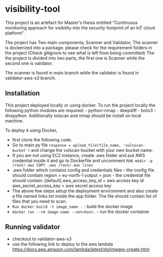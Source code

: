
# visibility-tool

This project is an artefact for Master's thesis entitled "Continuous monitoring approach for visibility into the security footprint of an IoT cloud platform".

The project has Two main components; Scanner and Validator; The scanner is dockerized into a package. please check for the requirement folders in the project (Check gitignore to see what is left from being committed)
The the project is divided into two parts, the first one is Scanner while the second one is validator.

The scanner is found in main branch while the validator is found in validator-aws-s3 branch.

## Installation
This project deployed locally or using docker. To run the project locally the following python modules are required: - python-nmap - deepdiff - boto3 - dnspython. Additionally sslscan and nmap should be install on local machine.

To deploy it using Docker,
- first clone the following code. 
- Go to main.py file `response = upload_file(file_name, 'vulnscan-bucket')` and change the vulscan-bucket with your own bucket name.
- If you are not using EC2 instance, create .aws folder and put AWS credential inside it and go to Dockerfile and uncomment `RUN mkdir -p /root/.aws COPY .aws /root/.aws lines`
-  .aws folder which contains config and credentials files - the config file should contiain region = eu-north-1 output = json - the credential file should contain: [default] aws_access_key_id = aws access key id aws_secret_access_key = aws secret access key
- The above few steps setup the deployment environment and also create a file named links.txt inside the app folder. The file should contain list of files that you need to scan.
- `Run docker build -t image_name .` - build the docker image
- `docker run --rm image-name --net=host.` - run the docker container

## Running validator
- checkout to validator-aws-s3
- use the following link to deploy to the aws lambda
https://docs.aws.amazon.com/lambda/latest/dg/images-create.html
